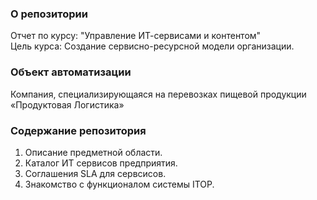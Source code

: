 ### О репозитории
Отчет по курсу: "Управление ИТ-сервисами и контентом"\
Цель курса: Создание сервисно-ресурсной модели организации.

### Объект автоматизации
Компания, специализирующаяся на перевозках пищевой продукции «Продуктовая Логистика»

### Содержание репозитория
1. Описание предметной области.
2. Каталог ИТ сервисов предприятия.
3. Соглашения SLA для сервсисов.
4. Знакомство с функционалом системы ITOP.